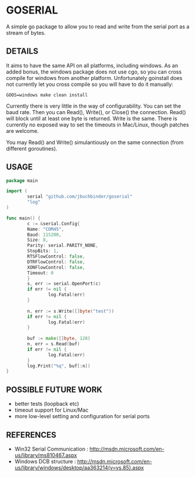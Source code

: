# GOSERIAL

A simple go package to allow you to read and write from the
serial port as a stream of bytes.

## DETAILS

It aims to have the same API on all platforms, including windows.  As
an added bonus, the windows package does not use cgo, so you can cross
compile for windows from another platform.  Unfortunately goinstall
does not currently let you cross compile so you will have to do it
manually:

    GOOS=windows make clean install

Currently there is very little in the way of configurability.  You can
set the baud rate.  Then you can Read(), Write(), or Close() the
connection.  Read() will block until at least one byte is returned.
Write is the same.  There is currently no exposed way to set the
timeouts in Mac/Linux, though patches are welcome.

You may Read() and Write() simulantiously on the same connection (from
different goroutines).

## USAGE

```go
package main

import (
        serial "github.com/jbuchbinder/goserial"
        "log"
)

func main() {
        c := &serial.Config{
		Name: "COM45",
		Baud: 115200,
		Size: 8,
		Parity: serial.PARITY_NONE,
		StopBits: 1,
		RTSFlowControl: false,
		DTRFlowControl: false,
		XONFlowControl: false,
		Timeout: 0
        }
        s, err := serial.OpenPort(c)
        if err != nil {
                log.Fatal(err)
        }
        
        n, err := s.Write([]byte("test"))
        if err != nil {
                log.Fatal(err)
        }
        
        buf := make([]byte, 128)
        n, err = s.Read(buf)
        if err != nil {
                log.Fatal(err)
        }
        log.Print("%q", buf[:n])
}
```

## POSSIBLE FUTURE WORK

* better tests (loopback etc)
* timeout support for Linux/Mac
* more low-level setting and configuration for serial ports

## REFERENCES

* Win32 Serial Communication : http://msdn.microsoft.com/en-us/library/ms810467.aspx
* Windows DCB structure : http://msdn.microsoft.com/en-us/library/windows/desktop/aa363214(v=vs.85).aspx

